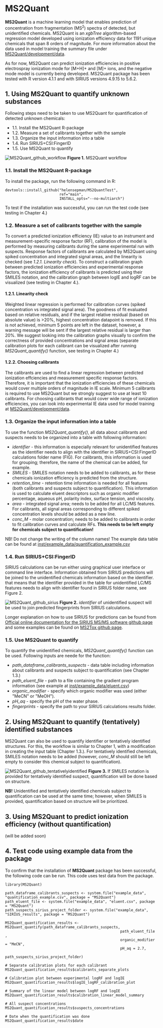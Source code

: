 # MS2Quant

**MS2Quant** is a machine learning model that enables prediction of concentration 
from fragmentation (MS<sup>2</sup>) spectra of detected, but unidentified chemicals. 
MS2Quant is an *xgbTree* algorithm-based regression model developed using ionization efficiency data for
1191 unique chemicals that span 8 orders of magnitude. For more information about the data used in model training 
the summary file under [MS2Quant/development/data](https://github.com/kruvelab/MS2Quant/tree/main/development/data).

As for now, MS2Quant can predict ionization efficiencies in positive electrospray ionization mode
for [M+H]+ and [M]+ ions, and the negative mode model is currently being developed.
MS2Quant package has been tested with R version 4.1.1 and with SIRIUS versions 4.9.15 to 5.6.2.


## 1. Using MS2Quant to quantify unknown substances

Following steps need to be taken to use MS2Quant for quantification of detected unknown chemicals:

+ 1.1. Install the MS2Quant R-package
+ 1.2. Measure a set of calibrants together with the sample
+ 1.3. Organize the input information into a table
+ 1.4. Run SIRIUS+CSI:FingerID
+ 1.5. Use MS2Quant to quantify

![MS2Quant_github_workflow](https://github.com/kruvelab/MS2Quant/assets/48623628/6d394ec9-fe18-4542-b031-c4d1eabc76d4)
**Figure 1.** MS2Quant workflow


### 1.1. Install the MS2Quant R-package

To install the package, run the following command in R:

```
devtools::install_github("helensepman/MS2QuantTest",
                         ref="main",
                         INSTALL_opts="--no-multiarch")
```
To test if the installation was successful, you can run the test code (see testing in Chapter 4.)

### 1.2. Measure a set of calibrants together with the sample

To convert a predicted ionization efficiency (IE) value to an instrument and measurement-specific response 
factor (RF), calibration of the model is performed by measuring calibrants during the same experimental run with suspects.
Response factors of calibrants are calculated by MS2Quant using spiked concentration and integrated signal areas, and the 
linearity is checked (see *1.2.1. Linearity check*). 
To construct a calibration graph between predicted ionization efficiencies and experimental response factors, 
the ionization efficiency of calibrants is predicted using their SMILES notation, and the calibration
graph between logIE and logRF can be visualized (see testing in Chapter 4.).

#### 1.2.1. Linearity check
Weighted linear regression is performed for calibration curves (spiked concentration vs integrated signal area). 
The goodness of fit evaluated based on relative residuals, and if the largest relative residual 
(based on absolute value) is >20%, highest concentration datapoint is removed. If this is not achieved, minimum 5 points are 
left in the dataset, however, a warning message will be sent if the largest relative residual is larger than 20%. We suggest looking
into the calibration graphs visually to confirm the correctness of provided concentrations and signal areas 
(separate calibration plots for each calibrant can be visualized after running *MS2Quant_quantify()* function, see testing in Chapter 4.)

#### 1.2.2. Choosing calibrants
The calibrants are used to find a linear regression between predicted ionization effciencies and measurement
specific response factors. Therefore, it is important that the ionization efficiencies of these chemicals would cover 
multiple orders of magnitude in IE scale. Minimum 5 calibrants is required to use MS2Quant but we strongly suggest to use 
at least 10 calibrants. For choosing calibrants that would cover wide range of ionization efficiencies, you can look into experimental IE data used for
model training at [MS2Quant/development/data](https://github.com/kruvelab/MS2Quant/tree/main/development/data).

### 1.3. Organize the input information into a table
To use the function *MS2Quant_quantify()*, all data about calibrants and suspects needs to be organized into a table
with following information:
+ *identifier* - this information is especially relevant for unidentified features as the identifier needs to align with the identifier in 
SIRIUS+CSI:FingerID calculations folder name (FIG). For calibrants, this information is used for grouping; therefore, the name of the chemical can be added, for example.
+ *SMILES* - SMILES notation needs to be added to calibrants, as for these chemicals ionization efficiency is predicted from the structure. 
+ *retention_time* - retention time information is needed for all features (both calibrants and suspects subject to quantification). This information is used to
calculate eluent descriptors such as organic modifier percentage, aqueous pH, polarity index, surface tension, and viscosity.
+ *area* - integrated signal area; needs to be added for all LC/MS features. For calibrants, all signal areas corresponding to different spiked concentration levels should be added as a new line.
+ *conc_M* - molar concentration; needs to be added to calibrants in order to fit calibration curves and calculate RFs. **This needs to be left empty for chemicals subject to quantification!**

NB! Do not change the writing of the column names!
The example data table can be found at [inst/example_data/quantification_example.csv](https://github.com/kruvelab/MS2Quant/blob/main/inst/example_data/quantification_example.csv)


### 1.4. Run SIRIUS+CSI:FingerID
SIRIUS calculations can be run either using graphical user interface or command line interface.
Information obtained from SIRIUS predictions will be joined to the unidentified chemicals information based on the identifier. 
that means that the identifier provided in the table for unidentified LC/MS features needs to align with identifier found in SIRIUS folder name, see Figure 2.

![MS2Quant_github_sirius](https://github.com/kruvelab/MS2Quant/assets/48623628/7c9cb5fc-eab4-4800-b4c8-b062b42f0cff)
**Figure 2.** *identifier* of unidentified suspect will be used to join predicted fingerprints from SIRIUS calculations.

Longer explanation on how to use SIRIUS for predictions can be found from [Official online documentation for the SIRIUS MS/MS software github page](https://boecker-lab.github.io/docs.sirius.github.io/)
and some examples can be found on [MS2Tox github page](https://github.com/kruvelab/MS2Tox/tree/main#fingerprint-calculation-with-siriuscsifingerid).

### 1.5. Use MS2Quant to quantify
To quantify the unidentified chemicals, *MS2Quant_quantify()* function can be used. Following inputs are neede for the function:
+ *path_dataframe_calibrants_suspects* - data table including information about calibrants and suspects subject to quantification (see Chapter 1.3.)
+ *path_eluent_file* - path to a file containing the gradient program information (see example at [inst/example_data/eluent.csv](https://github.com/kruvelab/MS2Quant/blob/main/inst/example_data/eluent.csv))
+ *organic_modifier* - specify which organic modifier was used (either "MeCN" or "MeOH").
+ *pH_aq* - specify the pH of the water phase.
+ *fingerprints* - specify the path to your SIRIUS calculations results folder.


## 2. Using MS2Quant to quantify (tentatively) identified substances

MS2Quant can also be used to quantify identifier or tentatively identified structures. For this, the workflow is similar to 
Chapter 1, with a modification in creating the input table (Chapter 1.3.). For tentatively identified chemicals, SMILES notation needs to be added 
(however, *conc_M* should still be left empty to consider this chemical subject to quantification).

![MS2Quant_github_tentativelyidentified](https://github.com/kruvelab/MS2Quant/assets/48623628/018c8a8d-443f-4274-ab6b-099c761d3b64)
**Figure 3.** If SMILES notation is provided for tentatively identified suspect, quantification will be done based on structure.

**NB!** Unidentified and tentatively identified chemicals subject to quantification can be used at the same time; however, when SMILES is provided,
quantification based on structure will be prioritized.


## 3. Using MS2Quant to predict ionization efficiency (without quantification) 

(will be added soon)

## 4. Test code using example data from the package

To confirm that the installation of **MS2Quant** package has been successful, the following code can be run.
This code uses test data from the package.

```
library(MS2Quant)

path_dataframe_calibrants_suspects <- system.file("example_data", "quantification_example.csv", package = "MS2Quant")
path_eluent_file <- system.file("example_data", "eluent.csv", package = "MS2Quant")
path_suspects_sirius_project_folder <- system.file("example_data", "SIRIUS_results", package = "MS2Quant")

MS2Quant_quantification_results <- MS2Quant_quantify(path_dataframe_calibrants_suspects,
                                                     path_eluent_file ,
                                                     organic_modifier = "MeCN",
                                                     pH_aq = 2.7,
                                                     path_suspects_sirius_project_folder)

# Separate calibration plots for each calibrant
MS2Quant_quantification_results$calibrants_separate_plots

# Calibration plot between experimental logRF and logIE
MS2Quant_quantification_results$logIE_logRF_calibration_plot

# Summary of the linear model between logRF and logIE
MS2Quant_quantification_results$calibration_linear_model_summary

# All suspect concentrations
MS2Quant_quantification_results$suspects_concentrations

# Date when the quantification was done
MS2Quant_quantification_results$date


```

